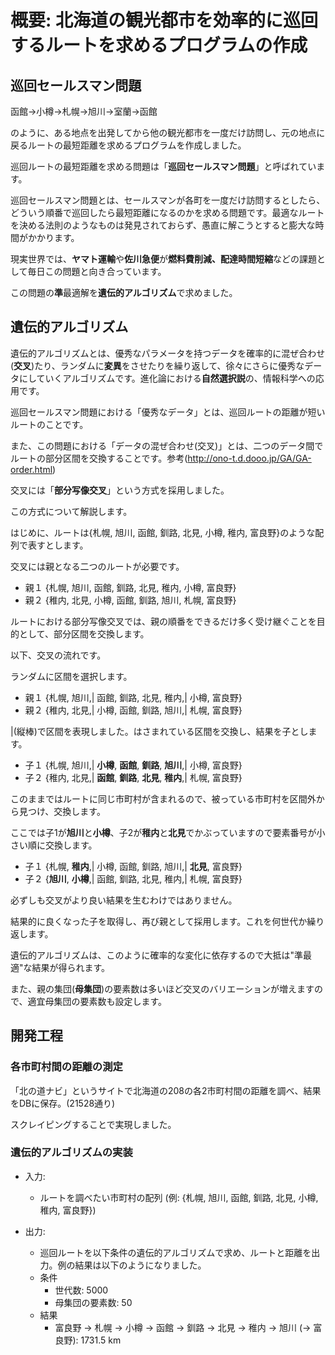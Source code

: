 # 概要: 北海道の観光都市を効率的に巡回するルートを求めるプログラムの作成

## 巡回セールスマン問題

函館→小樽→札幌→旭川→室蘭→函館

のように、ある地点を出発してから他の観光都市を一度だけ訪問し、元の地点に戻るルートの最短距離を求めるプログラムを作成しました。

巡回ルートの最短距離を求める問題は「**巡回セールスマン問題**」と呼ばれています。

巡回セールスマン問題とは、セールスマンが各町を一度だけ訪問するとしたら、どういう順番で巡回したら最短距離になるのかを求める問題です。最適なルートを決める法則のようなものは発見されておらず、愚直に解こうとすると膨大な時間がかかります。

現実世界では、**ヤマト運輸**や**佐川急便**が**燃料費削減、配達時間短縮**などの課題として毎日この問題と向き合っています。

この問題の**準**最適解を**遺伝的アルゴリズム**で求めました。

## 遺伝的アルゴリズム

遺伝的アルゴリズムとは、優秀なパラメータを持つデータを確率的に混ぜ合わせ(**交叉**)たり、ランダムに**変異**をさせたりを繰り返して、徐々にさらに優秀なデータにしていくアルゴリズムです。進化論における**自然選択説**の、情報科学への応用です。

巡回セールスマン問題における「優秀なデータ」とは、巡回ルートの距離が短いルートのことです。

また、この問題における「データの混ぜ合わせ(交叉)」とは、二つのデータ間でルートの部分区間を交換することです。参考(http://ono-t.d.dooo.jp/GA/GA-order.html)

交叉には「**部分写像交叉**」という方式を採用しました。

この方式について解説します。

はじめに、ルートは{札幌, 旭川, 函館, 釧路, 北見, 小樽, 稚内, 富良野}のような配列で表すとします。

交叉には親となる二つのルートが必要です。

- 親１ {札幌, 旭川, 函館, 釧路, 北見, 稚内, 小樽, 富良野}
- 親２ {稚内, 北見, 小樽, 函館, 釧路, 旭川, 札幌, 富良野}

ルートにおける部分写像交叉では、親の順番をできるだけ多く受け継ぐことを目的として、部分区間を交換します。

以下、交叉の流れです。

ランダムに区間を選択します。

- 親１ {札幌, 旭川,| 函館, 釧路, 北見, 稚内,| 小樽, 富良野}
- 親２ {稚内, 北見,| 小樽, 函館, 釧路, 旭川,| 札幌, 富良野}

|(縦棒)で区間を表現しました。はさまれている区間を交換し、結果を子とします。

- 子１ {札幌, 旭川,| **小樽**, **函館**, **釧路**, **旭川**,| 小樽, 富良野}
- 子２ {稚内, 北見,| **函館**, **釧路**, **北見**, **稚内**,| 札幌, 富良野}

このままではルートに同じ市町村が含まれるので、被っている市町村を区間外から見つけ、交換します。

ここでは子1が**旭川**と**小樽**、子2が**稚内**と**北見**でかぶっていますので要素番号が小さい順に交換します。

- 子１ {札幌,   **稚内**,| 小樽, 函館, 釧路, 旭川,| **北見**, 富良野}
- 子２ {**旭川**, **小樽**,| 函館, 釧路, 北見, 稚内,| 札幌,   富良野}

必ずしも交叉がより良い結果を生むわけではありません。

結果的に良くなった子を取得し、再び親として採用します。これを何世代か繰り返します。

遺伝的アルゴリズムは、このように確率的な変化に依存するので大抵は"準最適"な結果が得られます。

また、親の集団(**母集団**)の要素数は多いほど交叉のバリエーションが増えますので、適宜母集団の要素数も設定します。

## 開発工程

### 各市町村間の距離の測定

「北の道ナビ」というサイトで北海道の208の各2市町村間の距離を調べ、結果をDBに保存。(21528通り)

スクレイピングすることで実現しました。

### 遺伝的アルゴリズムの実装

- 入力:
  - ルートを調べたい市町村の配列 (例: {札幌, 旭川, 函館, 釧路, 北見, 小樽, 稚内, 富良野})

- 出力:
  - 巡回ルートを以下条件の遺伝的アルゴリズムで求め、ルートと距離を出力。例の結果は以下のようになりました。
  - 条件
    - 世代数: 5000
    - 母集団の要素数: 50
  - 結果
    - 富良野 -> 札幌 -> 小樽 -> 函館 -> 釧路 -> 北見 -> 稚内 -> 旭川 (-> 富良野): 1731.5 km
